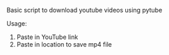 Basic script to download youtube videos using pytube

Usage:
1. Paste in YouTube link
2. Paste in location to save mp4 file
